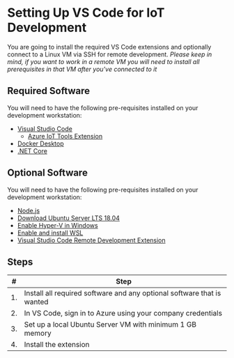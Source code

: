 # Setting Up VS Code for IoT Development #

You are going to install the required VS Code extensions and optionally connect to a Linux VM via SSH for remote development.
*Please keep in mind, if you want to work in a remote VM you will need to install all prerequisites in that VM after you've connected to it*

## Required Software ##

You will need to have the following pre-requisites installed on your development workstation:

* [Visual Studio Code](https://code.visualstudio.com/Download)
  * [Azure IoT Tools Extension](https://marketplace.visualstudio.com/items?itemName=vsciot-vscode.azure-iot-tools)
* [Docker Desktop](https://hub.docker.com/editions/community/docker-ce-desktop-windows)
* [.NET Core](https://dotnet.microsoft.com/download/dotnet-core)

## Optional Software ##

You will need to have the following pre-requisites installed on your development workstation:

* [Node.js](https://nodejs.org/en/)
* [Download Ubuntu Server LTS 18.04](https://ubuntu.com/download/desktop)
* [Enable Hyper-V in Windows](https://docs.microsoft.com/en-us/virtualization/hyper-v-on-windows/quick-start/enable-hyper-v)
* [Enable and install WSL](https://docs.microsoft.com/en-us/windows/wsl/install-win10)
* [Visual Studio Code Remote Development Extension](https://marketplace.visualstudio.com/items?itemName=ms-vscode-remote.vscode-remote-extensionpack)

## Steps ##

| #   | Step                                                                                                    |
| --- | ------------------------------------------------------------------------------------------------------- |
| 1.  | Install all required software and any optional software that is wanted                                  |
| 2.  | In VS Code, sign in to Azure using your company credentials                                             |
| 3.  | Set up a local Ubuntu Server VM with minimum 1 GB memory                                                |
| 4.  | Install the extension                                                                                   |
